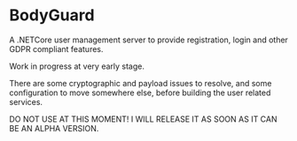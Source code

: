 # BodyGuard
A .NETCore user management server to provide registration, login and other GDPR compliant features.

Work in progress at very early stage.

There are some cryptographic and payload issues to resolve, and some configuration to move somewhere else, before building the user related services.

DO NOT USE AT THIS MOMENT! I WILL RELEASE IT AS SOON AS IT CAN BE AN ALPHA VERSION.
